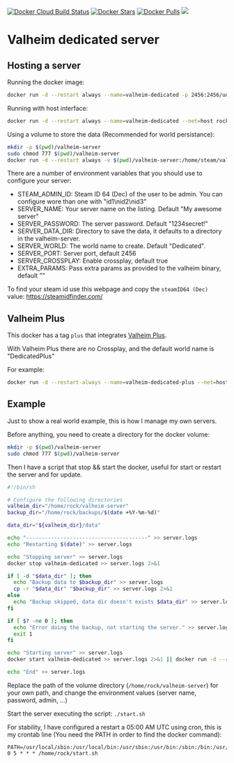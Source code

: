 [![Docker Cloud Build Status](https://img.shields.io/docker/cloud/build/rockneurotiko/valheim)](https://hub.docker.com/r/rockneurotiko/valheim/) [![Docker Stars](https://img.shields.io/docker/stars/rockneurotiko/valheim.svg)](https://hub.docker.com/r/rockneurotiko/valheim/) [![Docker Pulls](https://img.shields.io/docker/pulls/rockneurotiko/valheim.svg)](https://hub.docker.com/r/rockneurotiko/valheim/) [![](https://img.shields.io/docker/image-size/rockneurotiko/valheim)](https://img.shields.io/docker/image-size/rockneurotiko/valheim)
# Valheim dedicated server

## Hosting a server

Running the docker image:

``` bash
docker run -d --restart always --name=valheim-dedicated -p 2456:2456/udp -p 2457:2457/udp rockneurotiko/valheim:latest
```

Running with host interface:

``` bash
docker run -d --restart always --name=valheim-dedicated --net=host rockneurotiko/valheim:latest
```

Using a volume to store the data (Recommended for world persistance):

``` bash
mkdir -p $(pwd)/valheim-server
sudo chmod 777 $(pwd)/valheim-server
docker run -d --restart always -v $(pwd)/valheim-server:/home/steam/valheim-server --name=valheim-dedicated --net=host rockneurotiko/valheim:latest
```

There are a number of environment variables that you should use to configure your server:

- STEAM_ADMIN_ID: Steam ID 64 (Dec) of the user to be admin. You can configure wore than one with "id1\nid2\nid3"
- SERVER_NAME: Your server name on the listing. Default "My awesome server"
- SERVER_PASSWORD: The server password. Default "1234secret!"
- SERVER_DATA_DIR: Directory to save the data, it defaults to a directory in the valheim-server.
- SERVER_WORLD: The world name to create. Default "Dedicated".
- SERVER_PORT: Server port, default 2456
- SERVER_CROSSPLAY: Enable crossplay, default true
- EXTRA_PARAMS: Pass extra params as provided to the valheim binary, default ""

To find your steam id use this webpage and copy the `steamID64 (Dec)` value: https://steamidfinder.com/

## Valheim Plus

This docker has a tag `plus` that integrates [Valheim Plus](https://valheim.plus/).

With Valheim Plus there are no Crossplay, and the default world name is "DedicatedPlus"

For example:

``` bash
docker run -d --restart-always --name=valheim-dedicated-plus --net=host rockneurotiko/valheim:plus
```

## Example

Just to show a real world example, this is how I manage my own servers.

Before anything, you need to create a directory for the docker volume:

``` bash
mkdir -p $(pwd)/valheim-server
sudo chmod 777 $(pwd)/valheim-server
```

Then I have a script that stop && start the docker, useful for start or restart the server and for update.

``` bash
#!/bin/sh

# Configure the following directories
valheim_dir="/home/rock/valheim-server"
backup_dir="/home/rock/backups/$(date +%Y-%m-%d)"

data_dir="${valheim_dir}/data"

echo "---------------------------------------" >> server.logs
echo "Restarting $(date)" >> server.logs

echo "Stopping server" >> server.logs
docker stop valheim-dedicated >> server.logs 2>&1

if [ -d "$data_dir" ]; then
  echo "Backup data to $backup_dir" >> server.logs
  cp -r "$data_dir" "$backup_dir" >> server.logs 2>&1
else
  echo "Backup skipped, data dir doesn't exists $data_dir" >> server.logs
fi

if [ $? -ne 0 ]; then
  echo "Error doing the backup, not starting the server." >> server.logs
  exit 1
fi

echo "Starting server" >> server.logs
docker start valheim-dedicated >> server.logs 2>&1 || docker run -d --restart always -v $valheim_dir:/home/steam/valheim-server --name=valheim-dedicated -e SERVER_NAME="My Server Name" -e SERVER_PASSWORD="MyPassword" -e STEAM_ADMIN_ID="<id>" --net=host rockneurotiko/valheim:latest >> server.logs 2>&1

echo "End" >> server.logs
```

Replace the path of the volume directory (`/home/rock/valheim-server`) for your own path, and change the environment values (server name, password, admin, ...)

Start the server executing the script: `./start.sh`

For stability, I have configured a restart a 05:00 AM UTC using cron, this is my crontab line (You need the PATH in order to find the docker command):

``` text
PATH=/usr/local/sbin:/usr/local/bin:/usr/sbin:/usr/bin:/sbin:/bin:/usr/games:/usr/local/games:/snap/bin
0 5 * * * /home/rock/start.sh
```
